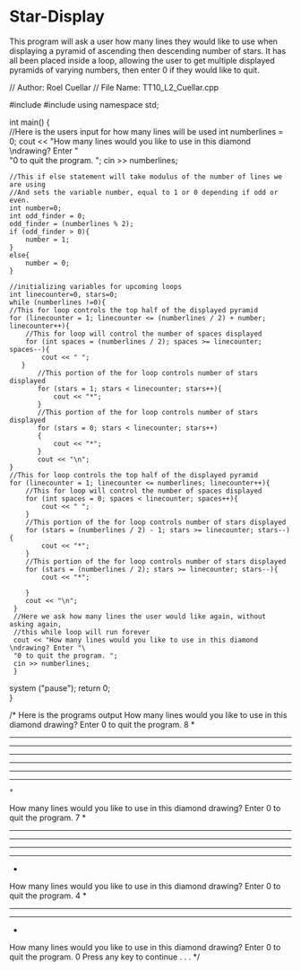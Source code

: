 # Star-Display
This program will ask a user how many lines they would like to use when displaying a pyramid of ascending then descending number of stars. It has all been placed inside a loop, allowing the user to get multiple displayed pyramids of varying numbers, then enter 0 if they would like to quit.


// Author: Roel Cuellar
// File Name: TT10_L2_Cuellar.cpp 

#include <iostream>
#include <iomanip>
using namespace std;


int main()
{   
    //Here is the users input for how many lines will be used
    int numberlines = 0;
    cout << "How many lines would you like to use in this diamond \ndrawing? Enter "\
    "0 to quit the program. ";
    cin >> numberlines;
    
    //This if else statement will take modulus of the number of lines we are using
    //And sets the variable number, equal to 1 or 0 depending if odd or even.
    int number=0;
    int odd_finder = 0;
    odd_finder = (numberlines % 2);
    if (odd_finder > 0){
    	number = 1;
    }
	else{
		number = 0;
	} 
    
    //initializing variables for upcoming loops
    int linecounter=0, stars=0;
    while (numberlines !=0){
    //This for loop controls the top half of the displayed pyramid
    for (linecounter = 1; linecounter <= (numberlines / 2) + number; linecounter++){
        //This for loop will control the number of spaces displayed
        for (int spaces = (numberlines / 2); spaces >= linecounter; spaces--){
        	cout << " ";
       }
           //This portion of the for loop controls number of stars displayed
           for (stars = 1; stars < linecounter; stars++){
               cout << "*";
           }
           //This portion of the for loop controls number of stars displayed
           for (stars = 0; stars < linecounter; stars++)
           {
               cout << "*";
           } 
           cout << "\n";
    }
    //This for loop controls the top half of the displayed pyramid
    for (linecounter = 1; linecounter <= numberlines; linecounter++){
        //This for loop will control the number of spaces displayed
       	for (int spaces = 0; spaces < linecounter; spaces++){
            cout << " ";
        }
        //This portion of the for loop controls number of stars displayed 
		for (stars = (numberlines / 2) - 1; stars >= linecounter; stars--){
            cout << "*";
        }
        //This portion of the for loop controls number of stars displayed
        for (stars = (numberlines / 2); stars >= linecounter; stars--){
            cout << "*";

        }
        cout << "\n";
     }
     //Here we ask how many lines the user would like again, without asking again,
     //this while loop will run forever
     cout << "How many lines would you like to use in this diamond \ndrawing? Enter "\
     "0 to quit the program. ";
     cin >> numberlines;
     }  
system ("pause");
return 0;  
}


/* Here is the programs output
How many lines would you like to use in this diamond
drawing? Enter 0 to quit the program. 8
    *
   ***
  *****
 *******
 *******
  *****
   ***
    *




How many lines would you like to use in this diamond
drawing? Enter 0 to quit the program. 7
   *
  ***
 *****
 *****
  ***
   *




How many lines would you like to use in this diamond
drawing? Enter 0 to quit the program. 4
  *
 ***
 ***
  *


How many lines would you like to use in this diamond
drawing? Enter 0 to quit the program. 0
Press any key to continue . . .
*/
